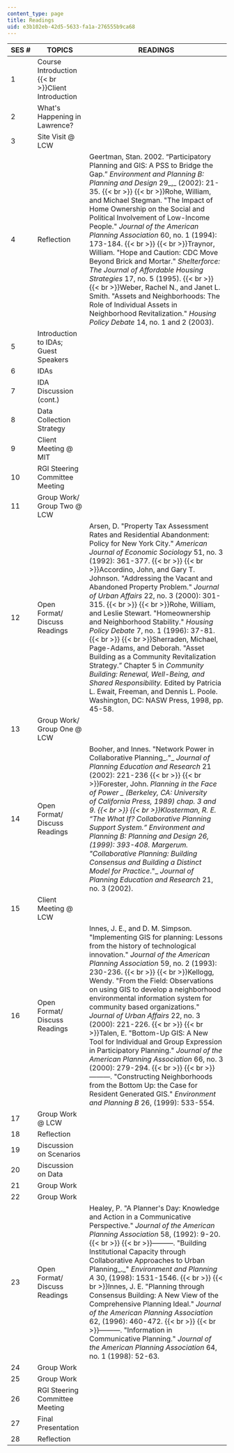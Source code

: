 ```yaml
---
content_type: page
title: Readings
uid: e3b102eb-42d5-5633-fa1a-276555b9ca68
---
```


| SES # | TOPICS | READINGS |
| --- | --- | --- |
| 1 | Course Introduction  {{< br >}}Client Introduction |  |
| 2 | What's Happening in Lawrence? |  |
| 3 | Site Visit @ LCW |  |
| 4 | Reflection | Geertman, Stan. 2002. “Participatory Planning and GIS: A PSS to Bridge the Gap.” _Environment and Planning B: Planning and Design_ 29_,_ (2002): 21-35.  {{< br >}}  {{< br >}}Rohe, William, and Michael Stegman. "The Impact of Home Ownership on the Social and Political Involvement of Low-Income People." _Journal of the American Planning Association_ 60, no. 1 (1994): 173-184.  {{< br >}}  {{< br >}}Traynor, William. "Hope and Caution: CDC Move Beyond Brick and Mortar." _Shelterforce: The Journal of Affordable Housing Strategies_ 17, no. 5 (1995).  {{< br >}}  {{< br >}}Weber, Rachel N., and Janet L. Smith. "Assets and Neighborhoods: The Role of Individual Assets in Neighborhood Revitalization." _Housing Policy Debate_ 14, no. 1 and 2 (2003). |
| 5 | Introduction to IDAs; Guest Speakers |  |
| 6 | IDAs |  |
| 7 | IDA Discussion (cont.) |  |
| 8 | Data Collection Strategy |  |
| 9 | Client Meeting @ MIT |  |
| 10 | RGI Steering Committee Meeting |  |
| 11 | Group Work/ Group Two @ LCW |  |
| 12 | Open Format/ Discuss Readings | Arsen, D. "Property Tax Assessment Rates and Residential Abandonment: Policy for New York City." _American Journal of Economic Sociology_ 51, no. 3 (1992): 361-377.  {{< br >}}  {{< br >}}Accordino, John, and Gary T. Johnson. "Addressing the Vacant and Abandoned Property Problem." _Journal of Urban Affairs_ 22, no. 3 (2000): 301-315.  {{< br >}}  {{< br >}}Rohe, William, and Leslie Stewart. "Homeownership and Neighborhood Stability." _Housing Policy Debate_ 7, no. 1 (1996): 37-81.  {{< br >}}  {{< br >}}Sherraden, Michael, Page-Adams, and Deborah. "Asset Building as a Community Revitalization Strategy.” Chapter 5 in _Community Building: Renewal, Well-Being, and Shared Responsibility._ Edited by Patricia L. Ewait, Freeman, and Dennis L. Poole. Washington, DC: NASW Press, 1998, pp. 45-58. |
| 13 | Group Work/ Group One @ LCW |  |
| 14 | Open Format/ Discuss Readings | Booher, and Innes. "Network Power in Collaborative Planning_."_ _Journal of Planning Education and Research_ 21 (2002): 221-236  {{< br >}}  {{< br >}}Forester, John. _Planning in the Face of Power _ (Berkeley, CA: University of California Press, 1989) chap. 3 and 9.  {{< br >}}  {{< br >}}Klosterman, R. E. “The What If? Collaborative Planning Support System.” _Environment and Planning B: Planning and Design_ 26, (1999): 393-408.  Margerum. "Collaborative Planning: Building Consensus and Building a Distinct Model for Practice_."_ _Journal of Planning Education and Research_ 21, no. 3 (2002).  |
| 15 | Client Meeting @ LCW |  |
| 16 | Open Format/ Discuss Readings  | Innes, J. E., and D. M. Simpson. "Implementing GIS for planning: Lessons from the history of technological innovation." _Journal of the American Planning Association_ 59, no. 2 (1993): 230-236.  {{< br >}}  {{< br >}}Kellogg, Wendy. "From the Field: Observations on using GIS to develop a neighborhood environmental information system for community based organizations." _Journal of Urban Affairs_ 22, no. 3 (2000): 221-226.  {{< br >}}  {{< br >}}Talen, E. "Bottom-Up GIS: A New Tool for Individual and Group Expression in Participatory Planning." _Journal of the American Planning Association_ 66, no. 3 (2000): 279-294.  {{< br >}}  {{< br >}}———. "Constructing Neighborhoods from the Bottom Up: the Case for Resident Generated GIS." _Environment and Planning B_ 26, (1999): 533-554. |
| 17 | Group Work @ LCW |  |
| 18 | Reflection |  |
| 19 | Discussion on Scenarios |  |
| 20 | Discussion on Data |  |
| 21 | Group Work |  |
| 22 | Group Work |  |
| 23 | Open Format/ Discuss Readings | Healey, P. "A Planner's Day: Knowledge and Action in a Communicative Perspective." _Journal of the American Planning Association_ 58, (1992): 9-20.  {{< br >}}  {{< br >}}———. "Building Institutional Capacity through Collaborative Approaches to Urban Planning_._" _Environment and Planning A_ 30, (1998): 1531-1546.  {{< br >}}  {{< br >}}Innes, J. E. "Planning through Consensus Building: A New View of the Comprehensive Planning Ideal." _Journal of the American Planning Association_ 62, (1996): 460-472.  {{< br >}}  {{< br >}}———. "Information in Communicative Planning." _Journal of the American Planning Association_ 64, no. 1 (1998): 52-63. |
| 24 | Group Work |  |
| 25 | Group Work |  |
| 26 | RGI Steering Committee Meeting |  |
| 27 | Final Presentation |  |
| 28 | Reflection |
